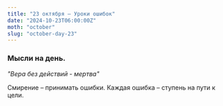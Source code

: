 ```yaml
---
title: "23 октября – Уроки ошибок"
date: "2024-10-23T06:00:00Z"
moth: "october"
slug: "october-day-23"
---
```


### Мысли на день. 
_"Вера без действий - мертва"_

Смирение – принимать ошибки. Каждая ошибка – ступень на пути к цели.
